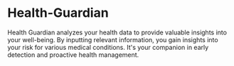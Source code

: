 # Health-Guardian
Health Guardian analyzes your health data to provide valuable insights into your well-being. By inputting relevant information, you gain insights into your risk for various medical conditions. It's your companion in early detection and proactive health management.
